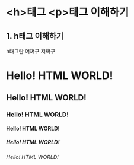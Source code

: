 <h1>&lt;h&gt;태그 &lt;p&gt;태그 이해하기</h1>
<h2>
1. h태그 이해하기    
</h3>
<p>h태그란 어쩌구 저쩌구 </p>

  <h1>Hello! HTML WORLD!</h1>

  <h2>Hello! HTML WORLD!</h2>

  <h3>Hello! HTML WORLD!</h3>

  <h4>Hello! HTML WORLD!</h4>
 
  <h5>Hello! HTML WORLD!</h5>
   
  <h6>Hello! HTML WORLD!</h6>
